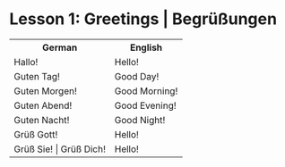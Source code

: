 # Lesson 1: Greetings | Begrüßungen 

<table>
  <tr>
    <th>German</th>
    <th>English</th>
  </tr>
  
  <tr>
    <td>Hallo!</td>
    <td>Hello!</td>
  </tr>
  <tr>
    <td>Guten Tag!</td>
    <td>Good Day!</td>
  </tr>
  <tr>
    <td>Guten Morgen!</td>
    <td>Good Morning!</td>
  </tr>
  <tr>
    <td>Guten Abend!</td>
    <td>Good Evening!</td>
  </tr>
  <tr>
    <td>Guten Nacht!</td>
    <td>Good Night!</td>
  </tr>
  <tr>
    <td>Grüß Gott!</td>
    <td>Hello!</td>
  </tr>
  <tr>
    <td>Grüß Sie! | Grüß Dich!</td>
    <td>Hello!</td>
  </tr>
</table>